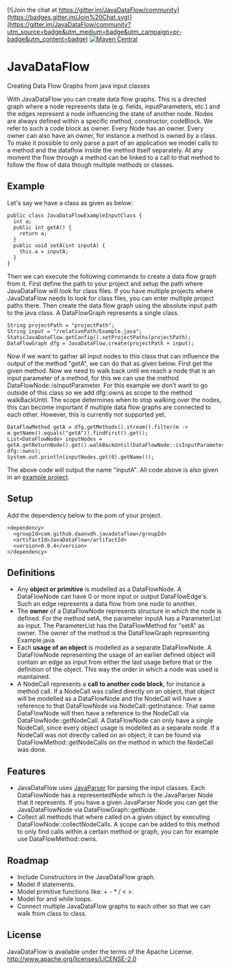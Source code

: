 [![Join the chat at https://gitter.im/JavaDataFlow/community](https://badges.gitter.im/Join%20Chat.svg)](https://gitter.im/JavaDataFlow/community?utm_source=badge&utm_medium=badge&utm_campaign=pr-badge&utm_content=badge)
[![Maven Central](https://img.shields.io/maven-central/v/com.github.javaparser/javaparser-core.svg)](https://search.maven.org/search?q=g:com.github.daanvdh.javadataflow)

# JavaDataFlow
Creating Data Flow Graphs from java input classes

With JavaDataFlow you can create data flow graphs. 
This is a directed graph where a node represents data (e.g. fields, inputParameters, etc.) and the edges represent a node influencing the state of another node.
Nodes are always defined within a specific method, constructor, codeBlock. 
We refer to such a code block as owner. 
Every Node has an owner. 
Every owner can also have an owner, for instance a method is owned by a class.
To make it possible to only parse a part of an application we model calls to a method and the dataflow inside the method itself separately. 
At any moment the flow through a method can be linked to a call to that method to follow the flow of data though multiple methods or classes. 


## Example

Let's say we have a class as given as below: 
	
	public class JavaDataFlowExampleInputClass {
	  int a;
	  public int getA() {
	    return a;
	  }
	  public void setA(int inputA) {
	    this.a = inputA;
	  }
	}

Then we can execute the following commands to create a data flow graph from it. 
First define the path to your project and setup the path where JavaDataFlow will look for class files. 
If you have multiple projects where JavaDataFlow needs to look for class files, you can enter multiple project paths there. 
Then create the data flow graph using the absolute input path to the java class. 
A DataFlowGraph represents a single class. 

	String projectPath = "projectPath";
	String input = "/relativePath/Example.java";
	StaticJavaDataFlow.getConfig().setProjectPaths(projectPath);
	DataFlowGraph dfg = JavaDataFlow.create(projectPath + input);

Now if we want to gather all input nodes to this class that can influence the output of the method "getA", we can do that as given below. 
First get the given method. 
Now we need to walk back until we reach a node that is an input parameter of a method, for this we can use the method DataFlowNode::isInputParameter. 
For this example we don't want to go outside of this class so we add dfg::owns as scope to the method walkBackUntil. 
The scope determines when to stop walking over the nodes, this can become important if multiple data flow graphs are connected to each other. 
However, this is currently not supported yet. 

	DataFlowMethod getA = dfg.getMethods().stream().filter(m -> m.getName().equals("getA")).findFirst().get();
	List<DataFlowNode> inputNodes = getA.getReturnNode().get().walkBackUntil(DataFlowNode::isInputParameter, dfg::owns);
	System.out.println(inputNodes.get(0).getName());

The above code will output the name "inputA". All code above is also given in an [example project](https://github.com/daanvdh/JavaDataFlowExample). 

## Setup 
Add the dependency below to the pom of your project. 

	<dependency>
	  <groupId>com.github.daanvdh.javadataflow</groupId>
	  <artifactId>JavaDataFlow</artifactId>
	  <version>0.0.4</version>
	</dependency>
## Definitions

- Any **object or primitive** is modelled as a DataFlowNode. 
  A DataFlowNode can have 0 or more input or output DataFlowEdge's.
  Such an edge represents a data flow from one node to another. 
- The **owner** of a DataFlowNode represents structure in which the node is defined. 
  For the method setA, the parameter inputA has a ParameterList as input. 
  The ParameterList has the DataFlowMethod for "setA" as owner. 
  The owner of the method is the DataFlowGraph representing Example.java
- Each **usage of an object** is modelled as a separate DataFlowNode. 
  A DataFlowNode representing the usage of an earlier defined object will contain an edge as input from either the last usage before that or the definition of the object. 
  This way the order in which a node was used is maintained. 
- A NodeCall represents a **call to another code block**, for instance a method call. 
  If a NodeCall was called directly on an object, that object will be modelled as a DataFlowNode and the NodeCall will have a reference to that DataFlowNode via NodeCall::getInstance. 
  That same DataFlowNode will then have a reference to the NodeCall via DataFlowNode::getNodeCall. 
  A DataFlowNode can only have a single NodeCall, since every object usage is modelled as a separate node. 
  If a NodeCall was not directly called on an object, it can be found via DataFlowMethod::getNodeCalls on the method in which the NodeCall was done. 
  

## Features
- JavaDataFlow uses [JavaParser](https://github.com/javaparser/javaparser/) for parsing the input classes. 
  Each DataFlowNode has a representedNode which is the JavaParser Node that it represents. 
  If you have a given JavaParser Node you can get the JavaDataFlowNode via DataFlowGraph::getNode. 
- Collect all methods that where called on a given object by executing DataFlowNode::collectNodeCalls.
  A scope can be added to this method to only find calls within a certain method or graph, you can for example use DataFlowMethod::owns.  

## Roadmap
- Include Constructors in the JavaDataFlow graph. 
- Model if statements. 
- Model primitive functions like: + - * / < >. 
- Model for and while loops. 
- Connect multiple JavaDataFlow graphs to each other so that we can walk from class to class. 

## License

JavaDataFlow is available under the terms of the Apache License. http://www.apache.org/licenses/LICENSE-2.0
